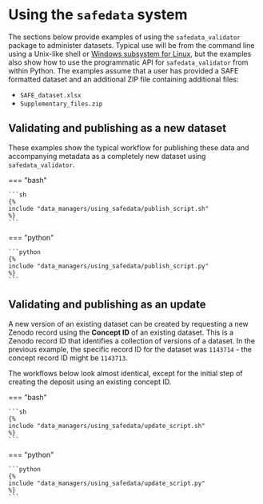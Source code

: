 # Using the `safedata` system

<!-- markdownlint-disable MD046 -->

The sections below provide examples of using the `safedata_validator` package to
administer datasets. Typical use will be from the command line using a Unix-like shell
or [Windows subsystem for Linux](https://learn.microsoft.com/en-us/windows/wsl/install),
but the examples also show how to use the programmatic API for `safedata_validator` from
within Python. The examples assume that a user has provided a SAFE formatted dataset and
an additional ZIP file containing additional files:

* `SAFE_dataset.xlsx`
* `Supplementary_files.zip`

## Validating and publishing as a new dataset

These examples show the typical workflow for publishing these data and accompanying
metadata as a completely new dataset using `safedata_validator`.

=== "bash"

    ```sh
    {%
    include "data_managers/using_safedata/publish_script.sh"
    %}
    ```

=== "python"

    ```python
    {%
    include "data_managers/using_safedata/publish_script.py"
    %}
    ```

## Validating and publishing as an update

A new version of an existing dataset can be created by requesting a new Zenodo record
using the **Concept ID** of an existing dataset. This is a Zenodo record ID that
identifies a collection of versions of a dataset. In the previous example, the specific
record ID for the dataset was `1143714` - the concept record ID might be `1143713`.

The workflows below look almost identical, except for the initial step of creating the
deposit using an existing concept ID.

=== "bash"

    ```sh
    {%
    include "data_managers/using_safedata/update_script.sh"
    %}
    ```

=== "python"

    ```python
    {%
    include "data_managers/using_safedata/update_script.py"
    %}
    ```
